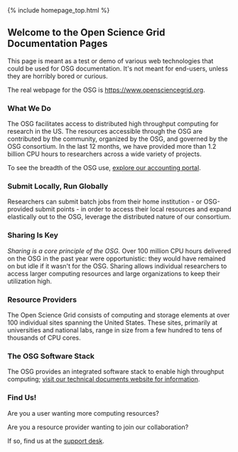 
{% include homepage_top.html %}

## Welcome to the Open Science Grid Documentation Pages

This page is meant as a test or demo of various web technologies that could be used for OSG documentation.
It's not meant for end-users, unless they are horribly bored or curious.

The real webpage for the OSG is <https://www.opensciencegrid.org>.

### What We Do

The OSG facilitates access to distributed high throughput computing for research in the US.
The resources accessible through the OSG are contributed by the community, organized by the OSG, and governed by the OSG consortium.
In the last 12 months, we have provided more than 1.2 billion CPU hours to researchers across a wide variety of projects.

To see the breadth of the OSG use, [explore our accounting portal](https://gracc.opensciencegrid.org).

### Submit Locally, Run Globally

Researchers can submit batch jobs from their home institution - or OSG-provided submit points - in order to access their local resources and expand
elastically out to the OSG, leverage the distributed nature of our consortium.

### Sharing Is Key

*Sharing is a core principle of the OSG.*  Over 100 million CPU hours delivered on the OSG in the past year were opportunistic: they would have remained on but idle
if it wasn't for the OSG. Sharing allows individual researchers to access larger computing resources and large organizations to keep their utilization high.

### Resource Providers

The Open Science Grid consists of computing and storage elements at over 100 individual sites spanning the United States.
These sites, primarily at universities and national labs, range in size from a few hundred to tens of thousands of CPU cores.

### The OSG Software Stack

The OSG provides an integrated software stack to enable high throughput computing; [visit our technical documents website for information](docs/).

### Find Us!

Are you a user wanting more computing resources?

Are you a resource provider wanting to join our collaboration?

If so, find us at the [support desk](https://support.opensciencegrid.org).

